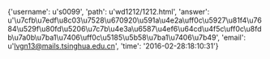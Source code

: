 {'username': u's0099', 'path': u'wd1212/1212.html', 'answer': u'\u7cfb\u7edf\u8c03\u7528\u670920\u591a\u4e2a\uff0c\u5927\u81f4\u7684\u529f\u80fd\u5206\u7c7b\u4e3a\u6587\u4ef6\u64cd\u4f5c\uff0c\u8fdb\u7a0b\u7ba1\u7406\uff0c\u5185\u5b58\u7ba1\u7406\u7b49', 'email': u'lvgn13@mails.tsinghua.edu.cn', 'time': '2016-02-28:18:10:31'}